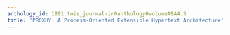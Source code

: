 ```yaml
---
anthology_id: 1991.tois_journal-ir0anthology0volumeA9A4.3
title: 'PROXHY: A Process-Oriented Extensible Hypertext Architecture'
---
```

